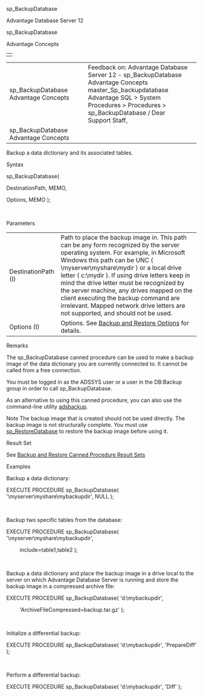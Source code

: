 sp\_BackupDatabase




Advantage Database Server 12  

sp\_BackupDatabase

Advantage Concepts

|  |
| --- |
|  |

|  |  |  |  |  |
| --- | --- | --- | --- | --- |
| sp\_BackupDatabase  Advantage Concepts |  |  | Feedback on: Advantage Database Server 12 - sp\_BackupDatabase Advantage Concepts master\_Sp\_backupdatabase Advantage SQL > System Procedures > Procedures > sp\_BackupDatabase / Dear Support Staff, |  |
| sp\_BackupDatabase  Advantage Concepts |  |  |  |  |

Backup a data dictionary and its associated tables.

Syntax

sp\_BackupDatabase(

DestinationPath, MEMO,

Options, MEMO );

 

Parameters

|  |  |
| --- | --- |
| DestinationPath (I) | Path to place the backup image in. This path can be any form recognized by the server operating system. For example, in Microsoft Windows this path can be UNC ( \\myserver\myshare\mydir ) or a local drive letter ( c:\mydir ). If using drive letters keep in mind the drive letter must be recognized by the server machine, any drives mapped on the client executing the backup command are irrelevant. Mapped network drive letters are not supported, and should not be used. |
| Options (I) | Options. See [Backup and Restore Options](master_backup_and_restore_options.htm) for details. |

Remarks

The sp\_BackupDatabase canned procedure can be used to make a backup image of the data dictionary you are currently connected to. It cannot be called from a free connection.

You must be logged in as the ADSSYS user or a user in the DB:Backup group in order to call sp\_BackupDatabase.

As an alternative to using this canned procedure, you can also use the command-line utility [adsbackup](master_adsbackup_utility.htm).

Note The backup image that is created should not be used directly. The backup image is not structurally complete. You must use [sp\_RestoreDatabase](master_sp_restoredatabase.htm) to restore the backup image before using it.

Result Set

See [Backup and Restore Canned Procedure Result Sets](master_backup_and_restore_canned_procedure_result_sets.htm)

Examples

Backup a data dictionary:

EXECUTE PROCEDURE sp\_BackupDatabase( '\\myserver\myshare\mybackupdir', NULL );

 

Backup two specific tables from the database:

EXECUTE PROCEDURE sp\_BackupDatabase( '\\myserver\myshare\mybackupdir',

         include=table1,table2 );

 

Backup a data dictionary and place the backup image in a drive local to the server on which Advantage Database Server is running and store the backup image in a compressed archive file:

EXECUTE PROCEDURE sp\_BackupDatabase( 'd:\mybackupdir',

         'ArchiveFileCompressed=backup.tar.gz' );

 

Initialize a differential backup:

EXECUTE PROCEDURE sp\_BackupDatabase( 'd:\mybackupdir', 'PrepareDiff' );

 

Perform a differential backup:

EXECUTE PROCEDURE sp\_BackupDatabase( 'd:\mybackupdir', 'Diff' );